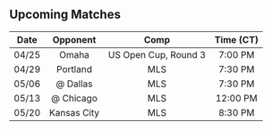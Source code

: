 ## Upcoming Matches
Date|Opponent|Comp|Time (CT)
:-:|:-:|:-:|:-:
04/25|Omaha|US Open Cup, Round 3|7:00 PM 
04/29|Portland|MLS|7:30 PM 
05/06|@ Dallas|MLS|7:30 PM 
05/13|@ Chicago|MLS|12:00 PM 
05/20|Kansas City|MLS|8:30 PM 
